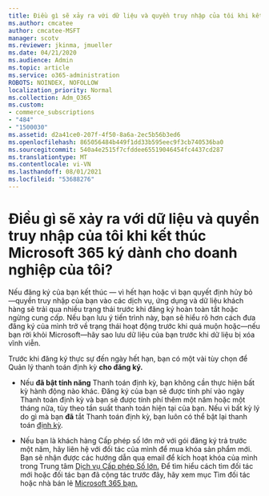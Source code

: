 ```yaml
---
title: Điều gì sẽ xảy ra với dữ liệu và quyền truy nhập của tôi khi kết thúc Microsoft 365 ký dành cho doanh nghiệp của tôi?
ms.author: cmcatee
author: cmcatee-MSFT
manager: scotv
ms.reviewer: jkinma, jmueller
ms.date: 04/21/2020
ms.audience: Admin
ms.topic: article
ms.service: o365-administration
ROBOTS: NOINDEX, NOFOLLOW
localization_priority: Normal
ms.collection: Adm_O365
ms.custom:
- commerce_subscriptions
- "484"
- "1500030"
ms.assetid: d2a41ce0-207f-4f50-8a6a-2ec5b56b3ed6
ms.openlocfilehash: 865056484b449f1dd33b595eec9f3cb740536ba0
ms.sourcegitcommit: 540a4e2515f7cfddee65519046454fc4437cd287
ms.translationtype: MT
ms.contentlocale: vi-VN
ms.lasthandoff: 08/01/2021
ms.locfileid: "53688276"
---
```

# <a name="what-happens-to-my-data-and-access-when-my-microsoft-365-for-business-subscription-ends"></a>Điều gì sẽ xảy ra với dữ liệu và quyền truy nhập của tôi khi kết thúc Microsoft 365 ký dành cho doanh nghiệp của tôi?

Nếu đăng ký của bạn kết thúc — vì hết hạn hoặc vì bạn quyết định hủy bỏ —quyền truy nhập của bạn vào các dịch vụ, ứng dụng và dữ liệu khách hàng sẽ trải qua nhiều trạng thái trước khi đăng ký hoàn toàn tắt hoặc ngừng cung *cấp.* Nếu bạn lưu ý tiến trình này, bạn sẽ hiểu rõ hơn cách đưa đăng ký của mình trở về trạng thái hoạt động trước khi quá muộn hoặc—nếu bạn rời khỏi Microsoft—hãy sao lưu dữ liệu của bạn trước khi dữ liệu bị xóa vĩnh viễn.
  
Trước khi đăng ký thực sự đến ngày hết hạn, bạn có một vài tùy chọn để Quản lý thanh toán định kỳ **cho đăng ký.**
  
- Nếu **đã bật tính năng** Thanh toán định kỳ, bạn không cần thực hiện bất kỳ hành động nào khác. Đăng ký của bạn  sẽ được tính phí vào ngày Thanh toán định kỳ và bạn sẽ được tính phí thêm một năm hoặc một tháng nữa, tùy theo tần suất thanh toán hiện tại của bạn. Nếu vì bất kỳ lý do gì mà bạn **đã** tắt Thanh toán định kỳ, bạn luôn có thể bật lại thanh toán [định kỳ](https://docs.microsoft.com/microsoft-365/commerce/subscriptions/renew-your-subscription#turn-recurring-billing-off-or-on).

- Nếu bạn là khách hàng Cấp phép số lớn mở với gói đăng ký trả trước một năm, hãy liên hệ với đối tác của mình để mua khóa sản phẩm mới. Bạn sẽ nhận được các hướng dẫn qua email để kích hoạt khóa của mình trong Trung tâm [Dịch vụ Cấp phép Số lớn.](https://go.microsoft.com/fwlink/p/?LinkID=282016) Để tìm hiểu cách tìm đối tác mới hoặc đối tác bạn đã cộng tác trước đây, hãy xem mục Tìm đối tác hoặc nhà bán lẻ [Microsoft 365 bạn.](https://docs.microsoft.com/microsoft-365/admin/manage/find-your-partner-or-reseller)